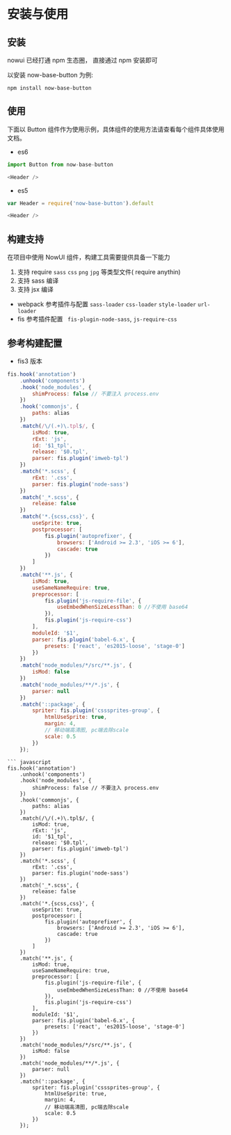 # 安装与使用


## 安装
nowui 已经打通 npm 生态圈， 直接通过 npm 安装即可

以安装 now-base-button 为例:

```shell
npm install now-base-button 
```

## 使用
下面以 Button 组件作为使用示例，具体组件的使用方法请查看每个组件具体使用文档。

- es6

```javascript
import Button from now-base-button

<Header />
```

- es5 

```javascript
var Header = require('now-base-button').default

<Header />
```

## 构建支持
在项目中使用 NowUI 组件，构建工具需要提供具备一下能力

1. 支持 require `sass` `css` `png` `jpg`  等类型文件( require anythin)
2. 支持 sass 编译
3. 支持 jsx 编译

- webpack 参考插件与配置 `sass-loader` `css-loader` `style-loader` `url-loader`
- fis 参考插件配置 ` fis-plugin-node-sass`, `js-require-css`

## 参考构建配置

- fis3 版本
```javascript 
fis.hook('annotation')
    .unhook('components')
    .hook('node_modules', {
        shimProcess: false // 不要注入 process.env
    })
    .hook('commonjs', {
        paths: alias
    })
    .match(/\/(.+)\.tpl$/, {
        isMod: true,
        rExt: 'js',
        id: '$1_tpl',
        release: '$0.tpl',
        parser: fis.plugin('imweb-tpl')
    })
    .match('*.scss', {
        rExt: '.css',
        parser: fis.plugin('node-sass')
    })
    .match('_*.scss', {
        release: false
    })
    .match('*.{scss,css}', {
        useSprite: true,
        postprocessor: [
            fis.plugin('autoprefixer', {
                browsers: ['Android >= 2.3', 'iOS >= 6'],
                cascade: true
            })
        ]
    })
    .match('**.js', {
        isMod: true,
        useSameNameRequire: true,
        preprocessor: [
            fis.plugin('js-require-file', {
                useEmbedWhenSizeLessThan: 0 //不使用 base64
            }),
            fis.plugin('js-require-css')
        ],
        moduleId: '$1',
        parser: fis.plugin('babel-6.x', {
            presets: ['react', 'es2015-loose', 'stage-0']
        })
    })
    .match('node_modules/*/src/**.js', {
        isMod: false
    })
    .match('node_modules/**/*.js', {
        parser: null
    })
    .match('::package', {
        spriter: fis.plugin('csssprites-group', {
            htmlUseSprite: true,
            margin: 4,
            // 移动端高清图, pc端去除scale
            scale: 0.5
        })
    });
```

```webpack
``` javascript
fis.hook('annotation')
    .unhook('components')
    .hook('node_modules', {
        shimProcess: false // 不要注入 process.env
    })
    .hook('commonjs', {
        paths: alias
    })
    .match(/\/(.+)\.tpl$/, {
        isMod: true,
        rExt: 'js',
        id: '$1_tpl',
        release: '$0.tpl',
        parser: fis.plugin('imweb-tpl')
    })
    .match('*.scss', {
        rExt: '.css',
        parser: fis.plugin('node-sass')
    })
    .match('_*.scss', {
        release: false
    })
    .match('*.{scss,css}', {
        useSprite: true,
        postprocessor: [
            fis.plugin('autoprefixer', {
                browsers: ['Android >= 2.3', 'iOS >= 6'],
                cascade: true
            })
        ]
    })
    .match('**.js', {
        isMod: true,
        useSameNameRequire: true,
        preprocessor: [
            fis.plugin('js-require-file', {
                useEmbedWhenSizeLessThan: 0 //不使用 base64
            }),
            fis.plugin('js-require-css')
        ],
        moduleId: '$1',
        parser: fis.plugin('babel-6.x', {
            presets: ['react', 'es2015-loose', 'stage-0']
        })
    })
    .match('node_modules/*/src/**.js', {
        isMod: false
    })
    .match('node_modules/**/*.js', {
        parser: null
    })
    .match('::package', {
        spriter: fis.plugin('csssprites-group', {
            htmlUseSprite: true,
            margin: 4,
            // 移动端高清图, pc端去除scale
            scale: 0.5
        })
    });
```
```